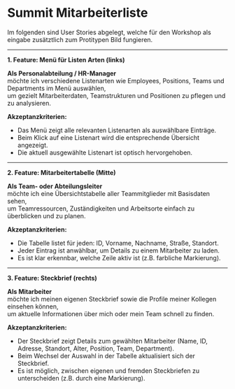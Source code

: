 # Summit Mitarbeiterliste

Im folgenden sind User Stories abgelegt, welche für den Workshop als eingabe zusätztlich zum Protitypen Bild fungieren. 

---

**1. Feature: Menü für Listen Arten (links)**

**Als Personalabteilung / HR-Manager**  
möchte ich verschiedene Listenarten wie Employees, Positions, Teams und Departments im Menü auswählen,  
um gezielt Mitarbeiterdaten, Teamstrukturen und Positionen zu pflegen und zu analysieren.

**Akzeptanzkriterien:**  
- Das Menü zeigt alle relevanten Listenarten als auswählbare Einträge.  
- Beim Klick auf eine Listenart wird die entsprechende Übersicht angezeigt.  
- Die aktuell ausgewählte Listenart ist optisch hervorgehoben.  

---

**2. Feature: Mitarbeitertabelle (Mitte)**

**Als Team- oder Abteilungsleiter**  
möchte ich eine Übersichtstabelle aller Teammitglieder mit Basisdaten sehen,  
um Teamressourcen, Zuständigkeiten und Arbeitsorte einfach zu überblicken und zu planen.

**Akzeptanzkriterien:**  
- Die Tabelle listet für jeden: ID, Vorname, Nachname, Straße, Standort.  
- Jeder Eintrag ist anwählbar, um Details zu einem Mitarbeiter zu laden.  
- Es ist klar erkennbar, welche Zeile aktiv ist (z.B. farbliche Markierung).  

---

**3. Feature: Steckbrief (rechts)**

**Als Mitarbeiter**  
möchte ich meinen eigenen Steckbrief sowie die Profile meiner Kollegen einsehen können,  
um aktuelle Informationen über mich oder mein Team schnell zu finden.

**Akzeptanzkriterien:**  
- Der Steckbrief zeigt Details zum gewählten Mitarbeiter (Name, ID, Adresse, Standort, Alter, Position, Team, Department).  
- Beim Wechsel der Auswahl in der Tabelle aktualisiert sich der Steckbrief.  
- Es ist möglich, zwischen eigenen und fremden Steckbriefen zu unterscheiden (z.B. durch eine Markierung).